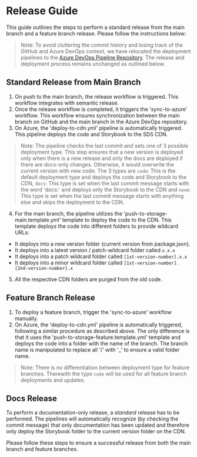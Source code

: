 # Release Guide

This guide outlines the steps to perform a standard release from the main branch and a feature branch release. Please follow the instructions below:

> Note: To avoid cluttering the commit history and losing track of the GitHub and Azure DevOps context, we have relocated the deployment pipelines to the [Azure DevOps Pipeline Repository](https://dev.azure.com/Union-Investment/SolidDesignSystem/_git/SolidDesignSystem-Pipelines?path=/&version=GBmain). The release and deployment process remains unchanged as outlined below.

## Standard Release from Main Branch

1. On push to the main branch, the release workflow is triggered. This workflow integrates with semantic release.
2. Once the release workflow is completed, it triggers the 'sync-to-azure' workflow. This workflow ensures synchronization between the main branch on GitHub and the main branch in the Azure DevOps repository.
3. On Azure, the 'deploy-to-cdn.yml' pipeline is automatically triggered. This pipeline deploys the code and Storybook to the SDS CDN.

> Note: The pipeline checks the last commit and sets one of 3 possible deployment type. This step ensures that a new version is deployed only when there is a new release and only the docs are deployed if there are docs-only changes. Otherwise, it would overwrite the current version with new code. The 3 types are `code`: This is the default deployment type and deploys the code and Storybook to the CDN, `docs`: This type is set when the last commit message starts with the word 'docs:' and deploys only the Storybook to the CDN and `none`: This type is set when the last commit message starts with anything else and skips the deployment to the CDN.

4. For the main branch, the pipeline utilizes the 'push-to-storage-main.template.yml' template to deploy the code to the CDN. This template deploys the code into different folders to provide wildcard URLs:

- It deploys into a new version folder (current version from package.json).
- It deploys into a latest version / patch-wildcard folder called `x.x.x`
- It deploys into a patch wildcard folder called `[1st-version-number].x.x`
- It deploys into a minor wildcard folder called `[1st-version-number].[2nd-version-number].x`

5. All the respective CDN folders are purged from the old code.

## Feature Branch Release

1. To deploy a feature branch, trigger the 'sync-to-azure' workflow manually.
2. On Azure, the 'deploy-to-cdn.yml' pipeline is automatically triggered, following a similar procedure as described above. The only difference is that it uses the 'push-to-storage-feature.template.yml' template and deploys the code into a folder with the name of the branch. The branch name is manipulated to replace all '/' with '\_' to ensure a valid folder name.

> Note: There is no differentiation between deployment type for feature branches. Therewith the type `code` will be used for all feature branch deployments and updates.

## Docs Release

To perform a documentation-only release, a _*standard*_ release has to be performed. The pipelines will automatically recognize (by checking the commit message) that only documentation has been updated and therefore only deploy the Storybook folder to the current version folder on the CDN.

Please follow these steps to ensure a successful release from both the main branch and feature branches.
